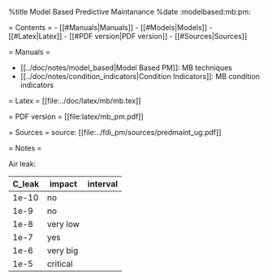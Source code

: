 %title Model Based Predictive Maintanance
%date
:modelbased:mb:pm:

= Contents =
    - [[#Manuals|Manuals]]
    - [[#Models|Models]]
    - [[#Latex|Latex]]
    - [[#PDF version|PDF version]]
    - [[#Sources|Sources]]

= Manuals =
- [[../doc/notes/model_based|Model Based PM]]: MB techniques
- [[../doc/notes/condition_indicators|Condition Indicators]]: MB condition indicators


= Latex =
[[file:../doc/latex/mb/mb.tex]]

= PDF version =
[[file:latex/mb_pm.pdf]]

= Sources =
source: [[file:../fdi_pm/sources/predmaint_ug.pdf]]

= Notes =

Air leak:

| C_leak | impact   | interval |
|--------|----------|----------|
| 1e-10  | no       |          |
| 1e-9   | no       |          |
| 1e-8   | very low |          |
| 1e-7   | yes      |          |
| 1e-6   | very big |          |
| 1e-5   | critical |          |


